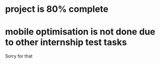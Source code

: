 # project is 80% complete
# mobile optimisation is not done due to other internship test tasks
Sorry for that
